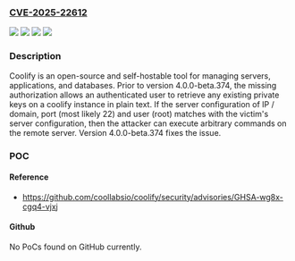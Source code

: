 ### [CVE-2025-22612](https://cve.mitre.org/cgi-bin/cvename.cgi?name=CVE-2025-22612)
![](https://img.shields.io/static/v1?label=Product&message=coolify&color=blue)
![](https://img.shields.io/static/v1?label=Version&message=%3D%20%3C%204.0.0-beta.374%20&color=brighgreen)
![](https://img.shields.io/static/v1?label=Vulnerability&message=CWE-200%3A%20Exposure%20of%20Sensitive%20Information%20to%20an%20Unauthorized%20Actor&color=brighgreen)
![](https://img.shields.io/static/v1?label=Vulnerability&message=CWE-862%3A%20Missing%20Authorization&color=brighgreen)

### Description

Coolify is an open-source and self-hostable tool for managing servers, applications, and databases. Prior to version 4.0.0-beta.374, the missing authorization allows an authenticated user to retrieve any existing private keys on a coolify instance in plain text. If the server configuration of IP / domain, port (most likely 22) and user (root) matches with the victim's server configuration, then the attacker can execute arbitrary commands on the remote server. Version 4.0.0-beta.374 fixes the issue.

### POC

#### Reference
- https://github.com/coollabsio/coolify/security/advisories/GHSA-wg8x-cgq4-vjxj

#### Github
No PoCs found on GitHub currently.

